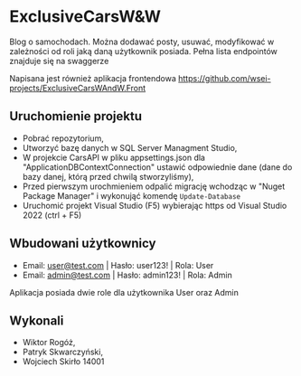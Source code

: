 # ExclusiveCarsW&W
Blog o samochodach. Można dodawać posty, usuwać, modyfikować w zależności od roli jaką daną użytkownik posiada. Pełna lista endpointów znajduje się na swaggerze

Napisana jest również aplikacja frontendowa https://github.com/wsei-projects/ExclusiveCarsWAndW.Front

## Uruchomienie projektu
- Pobrać repozytorium,
- Utworzyć bazę danych w SQL Server Managment Studio,
- W projekcie CarsAPI w pliku appsettings.json dla "ApplicationDBContextConnection" ustawić odpowiednie dane (dane do bazy danej, którą przed chwilą stworzyliśmy),
- Przed pierwszym urochmieniem odpalić migrację wchodząc w "Nuget Package Manager" i wykonująć komendę ```Update-Database```
- Uruchomić projekt Visual Studio (F5) wybierając https od Visual Studio 2022 (ctrl + F5)

## Wbudowani użytkownicy
- Email: user@test.com | Hasło: user123! | Rola: User
- Email: admin@test.com | Hasło: admin123! | Rola: Admin

Aplikacja posiada dwie role dla użytkownika User oraz Admin

## Wykonali
- Wiktor Rogóż,
- Patryk Skwarczyński,
- Wojciech Skirło 14001

